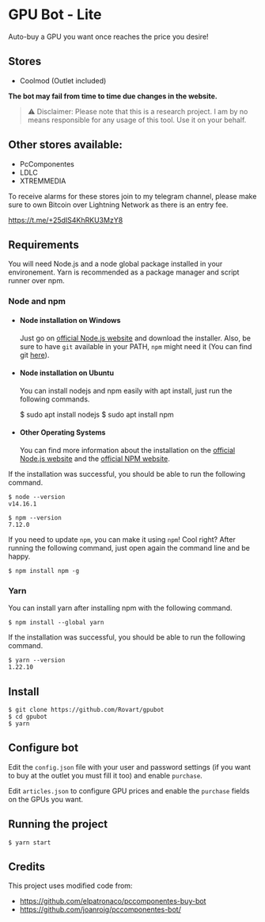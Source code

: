 # GPU Bot - Lite

Auto-buy a GPU you want once reaches the price you desire!

## Stores

- Coolmod (Outlet included)


**The bot may fail from time to time due changes in the website.**

> ⚠️ Disclaimer: Please note that this is a research project. I am by no means responsible for any usage of this tool. Use it on your behalf.

## Other stores available:

- PcComponentes
- LDLC
- XTREMMEDIA

To receive alarms for these stores join to my telegram channel, please make sure to own Bitcoin over Lightning Network as there is an entry fee.

https://t.me/+25dIS4KhRKU3MzY8

## Requirements

You will need Node.js and a node global package installed in your environement. Yarn is recommended as a package manager and script runner over npm.

### Node and npm

- #### Node installation on Windows

  Just go on [official Node.js website](https://nodejs.org/) and download the installer.
  Also, be sure to have `git` available in your PATH, `npm` might need it (You can find git [here](https://git-scm.com/)).

- #### Node installation on Ubuntu

  You can install nodejs and npm easily with apt install, just run the following commands.

  $ sudo apt install nodejs
  $ sudo apt install npm

- #### Other Operating Systems

  You can find more information about the installation on the [official Node.js website](https://nodejs.org/) and the [official NPM website](https://npmjs.org/).

If the installation was successful, you should be able to run the following command.

    $ node --version
    v14.16.1

    $ npm --version
    7.12.0

If you need to update `npm`, you can make it using `npm`! Cool right? After running the following command, just open again the command line and be happy.

    $ npm install npm -g

### Yarn

You can install yarn after installing npm with the following command.

    $ npm install --global yarn

If the installation was successful, you should be able to run the following command.

    $ yarn --version
    1.22.10

## Install

    $ git clone https://github.com/Rovart/gpubot
    $ cd gpubot
    $ yarn

## Configure bot

Edit the `config.json` file with your user and password settings (if you want to buy at the outlet you must fill it too) and enable `purchase`.

Edit `articles.json` to configure GPU prices and enable the `purchase` fields on the GPUs you want.


## Running the project

    $ yarn start

## Credits

This project uses modified code from:
- https://github.com/elpatronaco/pccomponentes-buy-bot
- https://github.com/joanroig/pccomponentes-bot/

